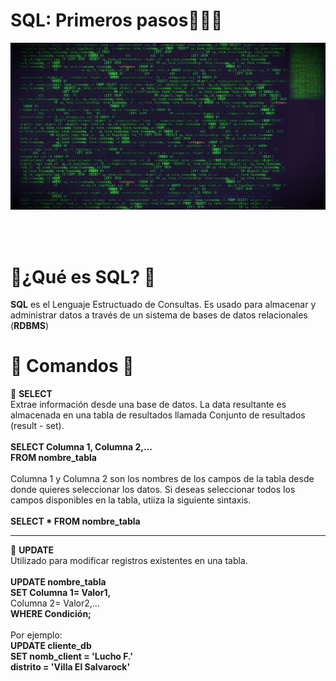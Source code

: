 # SQL: Primeros pasos👨‍💻💊

![wallpaper](images/mysql.jpg)

<br />
<br />

<h1>💊¿Qué es SQL? 💊</h1>

<b>**SQL**</b> es el Lenguaje Estructuado de Consultas. Es usado para almacenar y administrar datos a través de un sistema de bases de datos relacionales (**RDBMS**)


<h1>💊 Comandos 💊</h1>

🌱 **SELECT**<br />
Extrae información desde una base de datos. La data resultante es almacenada en una tabla de resultados llamada Conjunto de resultados (result - set).<br />
<br />
**SELECT Columna 1, Columna 2,...**<br />
**FROM nombre_tabla**<br />
<br />
Columna 1 y Columna 2 son los nombres de los campos de la tabla desde donde quieres seleccionar los datos. Si deseas seleccionar todos los campos disponibles en la tabla, utiiza la siguiente sintaxis.<br />
<br />
**SELECT * FROM nombre_tabla**
*********************************************************************************************************************
🌱 **UPDATE**<br />
Utilizado para modificar registros existentes en una tabla.<br />
<br />
**UPDATE nombre_tabla**<br />
**SET Columna 1= Valor1,**<br />
      Columna 2= Valor2,...<br />
**WHERE Condición;**<br />
<br />
Por ejemplo:<br />
**UPDATE cliente_db**<br />
**SET nomb_client = 'Lucho F.'**<br />
      **distrito = 'Villa El Salvarock'**<br />
<br />
<br />
